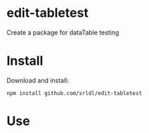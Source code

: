 # edit-tabletest
Create a package for dataTable testing


# Install

Download and install:

```
npm install github.com/srldl/edit-tabletest
```


# Use



